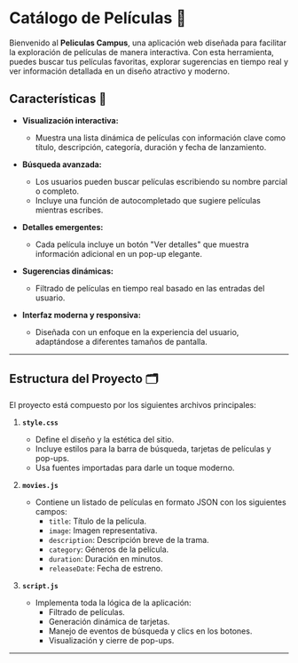 # Catálogo de Películas 🎥

Bienvenido al **Peliculas Campus**, una aplicación web diseñada para facilitar la exploración de películas de manera interactiva. Con esta herramienta, puedes buscar tus películas favoritas, explorar sugerencias en tiempo real y ver información detallada en un diseño atractivo y moderno.

## Características 🚀

- **Visualización interactiva:**
  - Muestra una lista dinámica de películas con información clave como título, descripción, categoría, duración y fecha de lanzamiento.
  
- **Búsqueda avanzada:**
  - Los usuarios pueden buscar películas escribiendo su nombre parcial o completo.
  - Incluye una función de autocompletado que sugiere películas mientras escribes.

- **Detalles emergentes:**
  - Cada película incluye un botón "Ver detalles" que muestra información adicional en un pop-up elegante.

- **Sugerencias dinámicas:**
  - Filtrado de películas en tiempo real basado en las entradas del usuario.

- **Interfaz moderna y responsiva:**
  - Diseñada con un enfoque en la experiencia del usuario, adaptándose a diferentes tamaños de pantalla.

---

## Estructura del Proyecto 🗂️

El proyecto está compuesto por los siguientes archivos principales:

1. **`style.css`**
   - Define el diseño y la estética del sitio.
   - Incluye estilos para la barra de búsqueda, tarjetas de películas y pop-ups.
   - Usa fuentes importadas para darle un toque moderno.

2. **`movies.js`**
   - Contiene un listado de películas en formato JSON con los siguientes campos:
     - `title`: Título de la película.
     - `image`: Imagen representativa.
     - `description`: Descripción breve de la trama.
     - `category`: Géneros de la película.
     - `duration`: Duración en minutos.
     - `releaseDate`: Fecha de estreno.

3. **`script.js`**
   - Implementa toda la lógica de la aplicación:
     - Filtrado de películas.
     - Generación dinámica de tarjetas.
     - Manejo de eventos de búsqueda y clics en los botones.
     - Visualización y cierre de pop-ups.
---